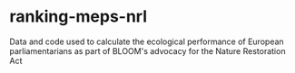 # ranking-meps-nrl
Data and code used to calculate the ecological performance of European parliamentarians as part of BLOOM's advocacy for the Nature Restoration Act
